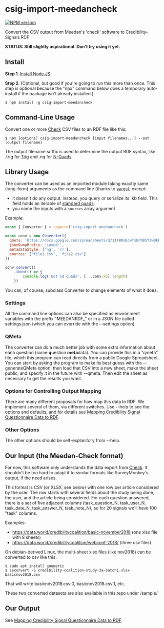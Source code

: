 # csig-import-meedancheck
[![NPM version][npm-image]][npm-url]

Convert the CSV output from Meedan's 'check' software to Credibility-Signals RDF

**STATUS: Still slightly aspirational.  Don't try using it yet.**

## Install

**Step 1**.  [Install Node.JS](https://nodejs.org/en/)

**Step 2**.  (Optional, but good if you're going to run this more than
  once. This step is optional because the "npx" command below does a
  temporary auto-install if the package isn't already installed.)

```terminal
$ npm install -g csig-import-meedancheck
```

## Command-Line Usage

Convert one or more [Check](https://meedan.com/en/check/) CSV files to
an RDF file like this:

```terminal
$ npx [options] csig-import-meedancheck [input filenames...] --out [output filename]
```

The output filename suffix is used to determine the output RDF syntax,
like .trig for [Trig](https://www.w3.org/TR/trig/) and .nq for
[N-Quads](https://www.w3.org/TR/n-quads/)

## Library Usage

The converter can be used as an imported module taking exactly same (long-form)
arguments as the command line (thanks to
[yargs](https://yargs.js.org/)), except:
* it doesn't do any output. Instead, you query or serialize its .kb field.  This field holds an iterable of [standard quads](http://rdf.js.org/#quad-interface).
* you name the inputs with a `sources` array argument

Example:

```js
const { Converter } = require('csig-import-meedancheck')

const conv = new Converter({
  qmeta: 'https://docs.google.com/spreadsheets/d/1IF8RsEcwfsBPd85YZw0kBoNOOqOZ0Tc2ksKprIoCjqk',
  jsonDumpPrefix: 'saved-',
  metadataStyle: ['ng', 'rr'],
  sources: ['file1.csv', 'file2.csv']
})

conv.convert()
    .then(() => {
        console.log('Got %d quads', [...conv.kb].length)
    })
```

You can, of course, subclass Converter to change elements of what it does.

### Settings

All the command line options can also be specified as environment
variables with the prefix "MEEDANRDF_" or in a JSON file called
settings.json (which you can override with the --settings option).

### QMeta

The converter can do a much better job with some extra information
about each question (some **q**uestion **meta**data).  You can provide
this in a "qmeta" file, which this program can read directly from a
public Google Spreadsheet. You can start by asking the program to make
its best guess with the --generateQMeta option, then load that CSV
into a new sheet, make the sheet public, and specify it in the future
with --qmeta.  Then edit the sheet as necessary to get the results you
want.

### Options for Controlling Output Mapping

There are many different proposals for how map this data to RDF. We
implement several of them, via different switches.  Use --help to see
the options and defaults, and for details see [Mapping Credibility Signal Questionnaire Data to RDF](https://sandhawke.github.io/csig-import-meedancheck/about-the-schema.html).

### Other Options

The other options should be self-explanitory from --help.

## Our Input (the Meedan-Check format)

For now, this software only understands the data export from
[Check](https://meedan.com/en/check/). It shouldn't be too hard to
adapt it to similar formats like SurveyMonkey's output, if the need
arises.

This format is CSV (or XLSX, see below) with one row per article
considered by the user.  The row starts with several fields about the
study being done, the user, and the article being considered.  For each question answered, there is a set of five adjacent columns (task_question_N, task_user_N, task_date_N, task_answer_N, task_note_N), so for 20 signals we'll have 100 "task" columns.

Examples:
* <https://data.world/credibilitycoalition/basic-november2018> (one xlsx file with 8 sheets)
* <https://data.world/credibilitycoalition/webconf-2018/> (three csv files)

On debian-derived Linux, the multi-sheet xlsx files (like nov2018) can
be converted to csv like this:

```terminal
$ sudo apt install gnumeric
$ ssconvert -S credibility-coalition-study-3a-batch1.xlsx basicnov2018.csv
```

That will write basicnov2018.csv.0, basicnov2018.csv.1, etc.

These two converted datasets are also available in this repo under /sample/

## Our Output

See [Mapping Credibility Signal Questionnaire Data to RDF](https://sandhawke.github.io/csig-import-meedancheck/about-the-schema.html).

[npm-image]: https://img.shields.io/npm/v/csig-import-meedancheck.svg?style=flat-square
[npm-url]: https://npmjs.org/package/csig-import-meedancheck


